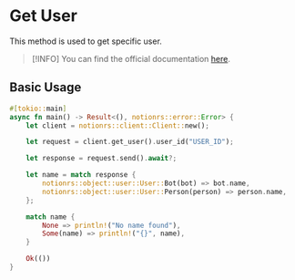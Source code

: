 # Get User

This method is used to get specific user.

> [!INFO]
> You can find the official documentation [here](https://developers.notion.com/reference/get-user).

## Basic Usage

```rs
#[tokio::main]
async fn main() -> Result<(), notionrs::error::Error> {
    let client = notionrs::client::Client::new();

    let request = client.get_user().user_id("USER_ID");

    let response = request.send().await?;

    let name = match response {
        notionrs::object::user::User::Bot(bot) => bot.name,
        notionrs::object::user::User::Person(person) => person.name,
    };

    match name {
        None => println!("No name found"),
        Some(name) => println!("{}", name),
    }

    Ok(())
}
```